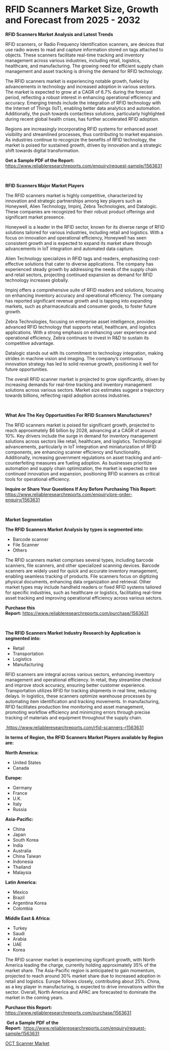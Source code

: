 <p><h1>RFID Scanners Market Size, Growth and Forecast from 2025 - 2032</h1></p><p><strong>RFID Scanners Market Analysis and Latest Trends</strong></p>
<p><p>RFID scanners, or Radio Frequency Identification scanners, are devices that use radio waves to read and capture information stored on tags attached to objects. These scanners facilitate real-time tracking and inventory management across various industries, including retail, logistics, healthcare, and manufacturing. The growing need for efficient supply chain management and asset tracking is driving the demand for RFID technology.</p><p>The RFID scanners market is experiencing notable growth, fueled by advancements in technology and increased adoption in various sectors. The market is expected to grow at a CAGR of 6.7% during the forecast period, reflecting a robust interest in enhancing operational efficiency and accuracy. Emerging trends include the integration of RFID technology with the Internet of Things (IoT), enabling better data analytics and automation. Additionally, the push towards contactless solutions, particularly highlighted during recent global health crises, has further accelerated RFID adoption.</p><p>Regions are increasingly incorporating RFID systems for enhanced asset visibility and streamlined processes, thus contributing to market expansion. As industries continue to recognize the benefits of RFID technology, the market is poised for sustained growth, driven by innovation and a strategic shift towards digital transformation.</p></p>
<p><strong>Get a Sample PDF of the Report:&nbsp;</strong> <a href="https://www.reliableresearchreports.com/enquiry/request-sample/1563631?utm_campaign=2463&utm_medium=2&utm_source=Github&utm_content=ia&utm_term=22022025&utm_id=rfid-scanners">https://www.reliableresearchreports.com/enquiry/request-sample/1563631</a></p>
<p>&nbsp;</p>
<p><strong>RFID Scanners Major Market Players</strong></p>
<p><p>The RFID scanners market is highly competitive, characterized by innovation and strategic partnerships among key players such as Honeywell, Alien Technology, Impinj, Zebra Technologies, and Datalogic. These companies are recognized for their robust product offerings and significant market presence.</p><p>Honeywell is a leader in the RFID sector, known for its diverse range of RFID solutions tailored for various industries, including retail and logistics. With a focus on innovation and operational efficiency, Honeywell has seen consistent growth and is expected to expand its market share through advancements in IoT integration and automated data capture.</p><p>Alien Technology specializes in RFID tags and readers, emphasizing cost-effective solutions that cater to diverse applications. The company has experienced steady growth by addressing the needs of the supply chain and retail sectors, projecting continued expansion as demand for RFID technology increases globally.</p><p>Impinj offers a comprehensive suite of RFID readers and solutions, focusing on enhancing inventory accuracy and operational efficiency. The company has reported significant revenue growth and is tapping into expanding markets, such as pharmaceuticals and consumer goods, to foster future growth.</p><p>Zebra Technologies, focusing on enterprise asset intelligence, provides advanced RFID technology that supports retail, healthcare, and logistics applications. With a strong emphasis on enhancing user experience and operational efficiency, Zebra continues to invest in R&D to sustain its competitive advantage.</p><p>Datalogic stands out with its commitment to technology integration, making strides in machine vision and imaging. The company’s continuous innovation strategy has led to solid revenue growth, positioning it well for future opportunities.</p><p>The overall RFID scanner market is projected to grow significantly, driven by increasing demands for real-time tracking and inventory management solutions across various sectors. Market size estimates suggest a trajectory towards billions, reflecting rapid adoption across industries.</p></p>
<p>&nbsp;</p>
<p><strong>What Are The Key Opportunities For RFID Scanners Manufacturers?</strong></p>
<p><p>The RFID scanners market is poised for significant growth, projected to reach approximately $6 billion by 2028, advancing at a CAGR of around 10%. Key drivers include the surge in demand for inventory management solutions across sectors like retail, healthcare, and logistics. Technological advancements, particularly in IoT integration and miniaturization of RFID components, are enhancing scanner efficiency and functionality. Additionally, increasing government regulations on asset tracking and anti-counterfeiting measures are fueling adoption. As businesses prioritize automation and supply chain optimization, the market is expected to see continued innovation and expansion, positioning RFID scanners as critical tools for operational efficiency.</p></p>
<p><strong>Inquire or Share Your Questions If Any Before Purchasing This Report:</strong> <a href="https://www.reliableresearchreports.com/enquiry/pre-order-enquiry/1563631?utm_campaign=2463&utm_medium=2&utm_source=Github&utm_content=ia&utm_term=22022025&utm_id=rfid-scanners">https://www.reliableresearchreports.com/enquiry/pre-order-enquiry/1563631</a></p>
<p>&nbsp;</p>
<p><strong>Market Segmentation</strong></p>
<p><strong>The RFID Scanners Market Analysis by types is segmented into:</strong></p>
<p><ul><li>Barcode scanner</li><li>File Scanner</li><li>Others</li></ul></p>
<p><p>The RFID scanners market comprises several types, including barcode scanners, file scanners, and other specialized scanning devices. Barcode scanners are widely used for quick and accurate inventory management, enabling seamless tracking of products. File scanners focus on digitizing physical documents, enhancing data organization and retrieval. Other market types may include handheld readers or fixed RFID systems tailored for specific industries, such as healthcare or logistics, facilitating real-time asset tracking and improving operational efficiency across various sectors.</p></p>
<p><strong>Purchase this Report:&nbsp;</strong><a href="https://www.reliableresearchreports.com/purchase/1563631?utm_campaign=2463&utm_medium=2&utm_source=Github&utm_content=ia&utm_term=22022025&utm_id=rfid-scanners">https://www.reliableresearchreports.com/purchase/1563631</a></p>
<p>&nbsp;</p>
<p><strong>The RFID Scanners Market Industry Research by Application is segmented into:</strong></p>
<p><ul><li>Retail</li><li>Transportation</li><li>Logistics</li><li>Manufacturing</li></ul></p>
<p><p>RFID scanners are integral across various sectors, enhancing inventory management and operational efficiency. In retail, they streamline checkout and improve stock accuracy, ensuring better customer experience. Transportation utilizes RFID for tracking shipments in real time, reducing delays. In logistics, these scanners optimize warehouse processes by automating item identification and tracking movements. In manufacturing, RFID facilitates production line monitoring and asset management, promoting workflow efficiency and minimizing errors through precise tracking of materials and equipment throughout the supply chain.</p></p>
<p><a href="https://www.reliableresearchreports.com/rfid-scanners-r1563631?utm_campaign=2463&utm_medium=2&utm_source=Github&utm_content=ia&utm_term=22022025&utm_id=rfid-scanners">&nbsp;https://www.reliableresearchreports.com/rfid-scanners-r1563631</a></p>
<p><strong>In terms of Region, the RFID Scanners Market Players available by Region are:</strong></p>
<p>
    <p> <strong> North America: </strong>
        <ul>
            <li>United States</li>
            <li>Canada</li>
        </ul>
        </p> 
    <p> <strong> Europe: </strong>
        <ul>
            <li>Germany</li>
            <li>France</li>
            <li>U.K.</li>
            <li>Italy</li>
            <li>Russia</li>
        </ul>
        </p> 
    <p> <strong> Asia-Pacific: </strong>
        <ul>
            <li>China</li>
            <li>Japan</li>
            <li>South Korea</li>
            <li>India</li>
            <li>Australia</li>
            <li>China Taiwan</li>
            <li>Indonesia</li>
            <li>Thailand</li>
            <li>Malaysia</li>
        </ul>
        </p> 
    <p> <strong> Latin America: </strong>
        <ul>
            <li>Mexico</li>
            <li>Brazil</li>
            <li>Argentina Korea</li>
            <li>Colombia</li>
        </ul>
        </p> 
    <p> <strong> Middle East & Africa: </strong>
        <ul>
            <li>Turkey</li>
            <li>Saudi</li>
            <li>Arabia</li>
            <li>UAE</li>
            <li>Korea</li>
        </ul>
    </p>
    </p>
<p><p>The RFID scanner market is experiencing significant growth, with North America leading the charge, currently holding approximately 35% of the market share. The Asia-Pacific region is anticipated to gain momentum, projected to reach around 30% market share due to increased adoption in retail and logistics. Europe follows closely, contributing about 25%. China, as a key player in manufacturing, is expected to drive innovations within the sector. Overall, North America and APAC are forecasted to dominate the market in the coming years.</p></p>
<p><strong>Purchase this Report: </strong><a href="https://www.reliableresearchreports.com/purchase/1563631?utm_campaign=2463&utm_medium=2&utm_source=Github&utm_content=ia&utm_term=22022025&utm_id=rfid-scanners">https://www.reliableresearchreports.com/purchase/1563631</a></p>
<p>&nbsp;<strong>Get a Sample PDF of the Report:&nbsp;&nbsp;</strong><a href="https://www.reliableresearchreports.com/enquiry/request-sample/1563631?utm_campaign=2463&utm_medium=2&utm_source=Github&utm_content=ia&utm_term=22022025&utm_id=rfid-scanners">https://www.reliableresearchreports.com/enquiry/request-sample/1563631</a></p>
<p><strong></strong></p>
<p><p><a href="https://github.com/pinzinyaah/Market-Research-Report-List-1/blob/main/oct-scanner-market.md?utm_campaign=2463&utm_medium=2&utm_source=Github&utm_content=ia&utm_term=22022025&utm_id=rfid-scanners">OCT Scanner Market</a></p></p>
